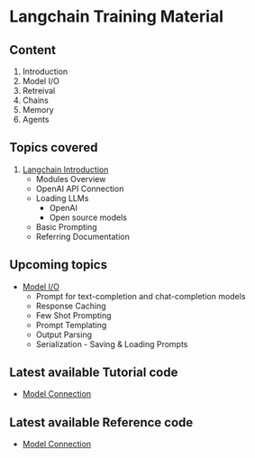 # Langchain Training Material

## Content
1. Introduction
2. Model I/O
3. Retreival
4. Chains
5. Memory
6. Agents

## Topics covered

1. [Langchain Introduction](https://saisrinivas-samoju.github.io/langchain_training/introduction/)
    * Modules Overview
    * OpenAI API Connection
    * Loading LLMs
        * OpenAI
        * Open source models
    * Basic Prompting
    * Referring Documentation

## Upcoming topics

* [Model I/O](https://python.langchain.com/docs/modules/model_io/)
    * Prompt for text-completion and chat-completion models
    * Response Caching
    * Few Shot Prompting
    * Prompt Templating
    * Output Parsing
    * Serialization - Saving & Loading Prompts

## Latest available Tutorial code

* [Model Connection](https://github.com/saisrinivas-samoju/langchain_training/blob/main/tutorials/model_connection.ipynb)

## Latest available Reference code

* [Model Connection](https://github.com/saisrinivas-samoju/langchain_training/blob/main/notebooks/model_connection.ipynb)